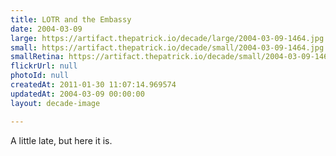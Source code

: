 ```yaml
---
title: LOTR and the Embassy
date: 2004-03-09
large: https://artifact.thepatrick.io/decade/large/2004-03-09-1464.jpg
small: https://artifact.thepatrick.io/decade/small/2004-03-09-1464.jpg
smallRetina: https://artifact.thepatrick.io/decade/small/2004-03-09-1464@2x.jpg
flickrUrl: null
photoId: null
createdAt: 2011-01-30 11:07:14.969574
updatedAt: 2004-03-09 00:00:00
layout: decade-image

---
```

A little late, but here it is.
